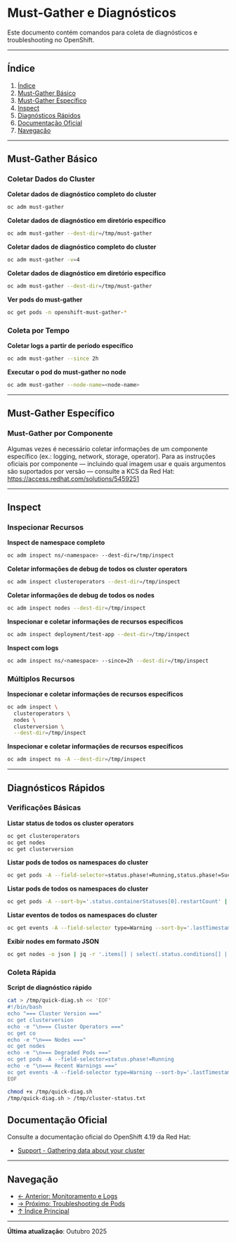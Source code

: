 # Must-Gather e Diagnósticos

Este documento contém comandos para coleta de diagnósticos e troubleshooting no OpenShift.

---

## Índice

1. [Índice](#índice)
2. [Must-Gather Básico](#must-gather-básico)
3. [Must-Gather Específico](#must-gather-específico)
4. [Inspect](#inspect)
5. [Diagnósticos Rápidos](#diagnósticos-rápidos)
6. [Documentação Oficial](#documentação-oficial)
7. [Navegação](#navegação)
---

## Must-Gather Básico

### Coletar Dados do Cluster
**Coletar dados de diagnóstico completo do cluster**

```bash ignore-test
oc adm must-gather
```

**Coletar dados de diagnóstico em diretório específico**

```bash ignore-test
oc adm must-gather --dest-dir=/tmp/must-gather
```

**Coletar dados de diagnóstico completo do cluster**

```bash ignore-test
oc adm must-gather -v=4
```

**Coletar dados de diagnóstico em diretório específico**

```bash ignore-test
oc adm must-gather --dest-dir=/tmp/must-gather
```

**Ver pods do must-gather**

```bash ignore-test
oc get pods -n openshift-must-gather-*
```

### Coleta por Tempo
**Coletar logs a partir de período específico**

```bash ignore-test
oc adm must-gather --since 2h
```

**Executar o pod do must-gather no node <node-name>**

```bash ignore-test
oc adm must-gather --node-name=<node-name>
```

---

## Must-Gather Específico

### Must-Gather por Componente

Algumas vezes é necessário coletar informações de um componente específico (ex.: logging, network, storage, operator). Para as instruções oficiais por componente — incluindo qual imagem usar e quais argumentos são suportados por versão — consulte a KCS da Red Hat:
https://access.redhat.com/solutions/5459251

---

## Inspect

### Inspecionar Recursos
**Inspect de namespace completo**

```bash ignore-test
oc adm inspect ns/<namespace> --dest-dir=/tmp/inspect
```

**Coletar informações de debug de todos os cluster operators**

```bash ignore-test
oc adm inspect clusteroperators --dest-dir=/tmp/inspect
```

**Coletar informações de debug de todos os nodes**

```bash ignore-test
oc adm inspect nodes --dest-dir=/tmp/inspect
```

**Inspecionar e coletar informações de recursos específicos**


```bash ignore-test
oc adm inspect deployment/test-app --dest-dir=/tmp/inspect
```

**Inspect com logs**

```bash ignore-test
oc adm inspect ns/<namespace> --since=2h --dest-dir=/tmp/inspect
```

### Múltiplos Recursos
**Inspecionar e coletar informações de recursos específicos**

```bash ignore-test
oc adm inspect \
  clusteroperators \
  nodes \
  clusterversion \
  --dest-dir=/tmp/inspect
```

**Inspecionar e coletar informações de recursos específicos**

```bash ignore-test
oc adm inspect ns -A --dest-dir=/tmp/inspect
```

---

## Diagnósticos Rápidos

### Verificações Básicas
**Listar status de todos os cluster operators**

```bash
oc get clusteroperators
oc get nodes
oc get clusterversion
```

**Listar pods de todos os namespaces do cluster**

```bash
oc get pods -A --field-selector=status.phase!=Running,status.phase!=Succeeded
```

**Listar pods de todos os namespaces do cluster**

```bash ignore-test
oc get pods -A --sort-by='.status.containerStatuses[0].restartCount' | tail -20
```

**Listar eventos de todos os namespaces do cluster**

```bash
oc get events -A --field-selector type=Warning --sort-by='.lastTimestamp' | tail -20
```

**Exibir nodes em formato JSON**

```bash ignore-test
oc get nodes -o json | jq -r '.items[] | select(.status.conditions[] | select(.type=="Ready" and .status!="True")) | .metadata.name'
```

### Coleta Rápida
**Script de diagnóstico rápido**

```bash
cat > /tmp/quick-diag.sh << 'EOF'
#!/bin/bash
echo "=== Cluster Version ==="
oc get clusterversion
echo -e "\n=== Cluster Operators ==="
oc get co
echo -e "\n=== Nodes ==="
oc get nodes
echo -e "\n=== Degraded Pods ==="
oc get pods -A --field-selector=status.phase!=Running
echo -e "\n=== Recent Warnings ==="
oc get events -A --field-selector type=Warning --sort-by='.lastTimestamp' | tail -20
EOF
```

```bash
chmod +x /tmp/quick-diag.sh
/tmp/quick-diag.sh > /tmp/cluster-status.txt
```

## Documentação Oficial

Consulte a documentação oficial do OpenShift 4.19 da Red Hat:

- <a href="https://docs.redhat.com/en/documentation/openshift_container_platform/4.19/html/support">Support - Gathering data about your cluster</a>
---


## Navegação

- [← Anterior: Monitoramento e Logs](11-monitoramento-logs.md)
- [→ Próximo: Troubleshooting de Pods](13-troubleshooting-pods.md)
- [↑ Índice Principal](README.md)

---

**Última atualização**: Outubro 2025
